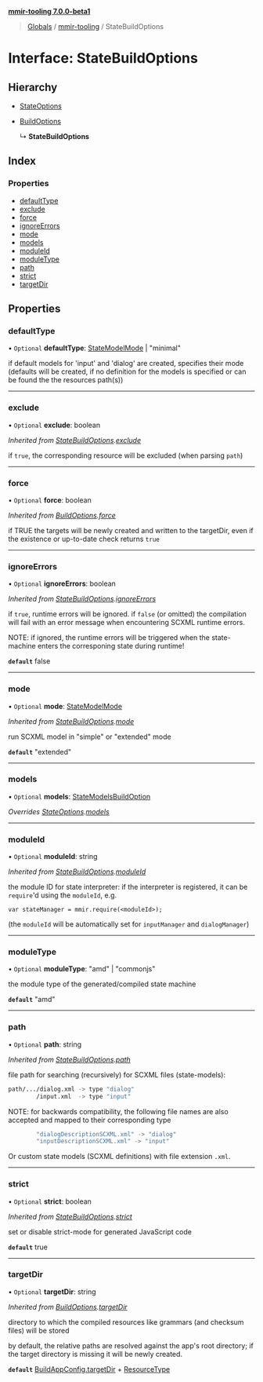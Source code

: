 **[mmir-tooling 7.0.0-beta1](../README.md)**

> [Globals](../README.md) / [mmir-tooling](../modules/mmir_tooling.md) / StateBuildOptions

# Interface: StateBuildOptions

## Hierarchy

* [StateOptions](mmir_tooling.stateoptions.md)

* [BuildOptions](mmir_tooling.buildoptions.md)

  ↳ **StateBuildOptions**

## Index

### Properties

* [defaultType](mmir_tooling.statebuildoptions.md#defaulttype)
* [exclude](mmir_tooling.statebuildoptions.md#exclude)
* [force](mmir_tooling.statebuildoptions.md#force)
* [ignoreErrors](mmir_tooling.statebuildoptions.md#ignoreerrors)
* [mode](mmir_tooling.statebuildoptions.md#mode)
* [models](mmir_tooling.statebuildoptions.md#models)
* [moduleId](mmir_tooling.statebuildoptions.md#moduleid)
* [moduleType](mmir_tooling.statebuildoptions.md#moduletype)
* [path](mmir_tooling.statebuildoptions.md#path)
* [strict](mmir_tooling.statebuildoptions.md#strict)
* [targetDir](mmir_tooling.statebuildoptions.md#targetdir)

## Properties

### defaultType

• `Optional` **defaultType**: [StateModelMode](../modules/mmir_tooling.md#statemodelmode) \| \"minimal\"

if default models for 'input' and 'dialog' are created, specifies their
mode
(defaults will be created, if no definition for the models is specified
 or can be found the the resources path(s))

___

### exclude

• `Optional` **exclude**: boolean

*Inherited from [StateBuildOptions](mmir_tooling.statebuildoptions.md).[exclude](mmir_tooling.statebuildoptions.md#exclude)*

if `true`, the corresponding resource will be excluded (when parsing `path`)

___

### force

• `Optional` **force**: boolean

*Inherited from [BuildOptions](mmir_tooling.buildoptions.md).[force](mmir_tooling.buildoptions.md#force)*

if TRUE the targets will be newly created and written to the targetDir,
even if the existence or up-to-date check returns `true`

___

### ignoreErrors

• `Optional` **ignoreErrors**: boolean

*Inherited from [StateBuildOptions](mmir_tooling.statebuildoptions.md).[ignoreErrors](mmir_tooling.statebuildoptions.md#ignoreerrors)*

if `true`, runtime errors will be ignored.
 if `false` (or omitted) the compilation will fail with an error message
 when encountering SCXML runtime errors.

NOTE: if ignored, the runtime errors will be triggered when the state-machine
      enters the corresponing state during runtime!

**`default`** false

___

### mode

• `Optional` **mode**: [StateModelMode](../modules/mmir_tooling.md#statemodelmode)

*Inherited from [StateBuildOptions](mmir_tooling.statebuildoptions.md).[mode](mmir_tooling.statebuildoptions.md#mode)*

run SCXML model in "simple" or "extended" mode

**`default`** "extended"

___

### models

• `Optional` **models**: [StateModelsBuildOption](mmir_tooling.statemodelsbuildoption.md)

*Overrides [StateOptions](mmir_tooling.stateoptions.md).[models](mmir_tooling.stateoptions.md#models)*

___

### moduleId

• `Optional` **moduleId**: string

*Inherited from [StateBuildOptions](mmir_tooling.statebuildoptions.md).[moduleId](mmir_tooling.statebuildoptions.md#moduleid)*

the module ID for state interpreter:
if the interpreter is registered, it can be `require`'d using the `moduleId`, e.g.
```
var stateManager = mmir.require(<moduleId>);
```

(the `moduleId` will be automatically set for `inputManager` and `dialogManager`)

___

### moduleType

• `Optional` **moduleType**: \"amd\" \| \"commonjs\"

the module type of the generated/compiled state machine

**`default`** "amd"

___

### path

• `Optional` **path**: string

*Inherited from [StateBuildOptions](mmir_tooling.statebuildoptions.md).[path](mmir_tooling.statebuildoptions.md#path)*

file path for searching (recursively) for SCXML files (state-models):
```bash
path/.../dialog.xml -> type "dialog"
        /input.xml  -> type "input"
```

NOTE: for backwards compatibility, the following file names are also accepted
      and mapped to their corresponding type
```bash
        "dialogDescriptionSCXML.xml" -> "dialog"
        "inputDescriptionSCXML.xml" -> "input"
```

Or custom state models (SCXML definitions) with file extension `.xml`.

___

### strict

• `Optional` **strict**: boolean

*Inherited from [StateBuildOptions](mmir_tooling.statebuildoptions.md).[strict](mmir_tooling.statebuildoptions.md#strict)*

set or disable strict-mode for generated JavaScript code

**`default`** true

___

### targetDir

• `Optional` **targetDir**: string

*Inherited from [BuildOptions](mmir_tooling.buildoptions.md).[targetDir](mmir_tooling.buildoptions.md#targetdir)*

directory to which the compiled resources like grammars (and checksum files) will be stored

by default, the relative paths are resolved against the app's root directory;
if the target directory is missing it will be newly created.

**`default`** [BuildAppConfig.targetDir](mmir_tooling.buildappconfig.md#targetdir) + [ResourceType](../modules/mmir_tooling.md#resourcetype)
